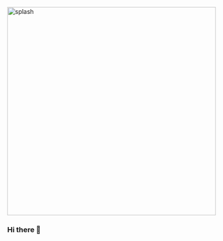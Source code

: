<img src="https://github.com/itsadarshms/itsadarshms/assets/20404042/a98ffc9b-e352-4abe-8d14-55810274be0c" alt="splash" height="480" width="auto"></img>

### Hi there 👋

<!--
**itsadarshms/itsadarshms** is a ✨ _special_ ✨ repository because its `README.md` (this file) appears on your GitHub profile.

Here are some ideas to get you started:

- 🔭 I’m currently working on ...
- 🌱 I’m currently learning ...
- 👯 I’m looking to collaborate on ...
- 🤔 I’m looking for help with ...
- 💬 Ask me about ...
- 📫 How to reach me: ...
- 😄 Pronouns: ...
- ⚡ Fun fact: ...
-->
